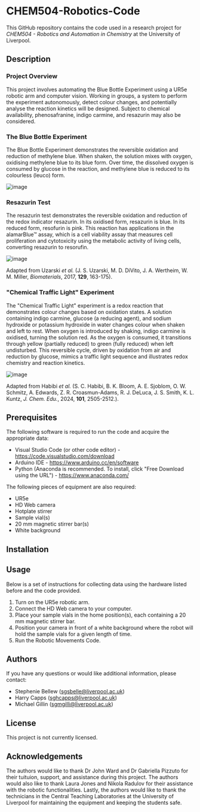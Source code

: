 # CHEM504-Robotics-Code
This GitHub repository contains the code used in a research project for _CHEM504 - Robotics and Automation in Chemistry_ at the University of Liverpool.

## Description

### Project Overview

This project involves automating the Blue Bottle Experiment using a UR5e robotic arm and computer vision. Working in groups, a system to perform the experiment autonomously, detect colour changes, and potentially analyse the reaction kinetics will be designed. Subject to chemical availability, phenosafranine, indigo carmine, and resazurin may also be considered.

### The Blue Bottle Experiment

The Blue Bottle Experiment demonstrates the reversible oxidation and reduction of methylene blue. When shaken, the solution mixes with oxygen, oxidising methylene blue to its blue form. Over time, the dissolved oxygen is consumed by glucose in the reaction, and methylene blue is reduced to its colourless (leuco) form.

![image](https://github.com/user-attachments/assets/f0d46fd7-f9c2-44cb-8bfc-536ab88977f2)

### Resazurin Test

The resazurin test demonstrates the reversible oxidation and reduction of the redox indicator resazurin. In its oxidised form, resazurin is blue. In its reduced form, resofurin is pink. This reaction has applications in the alamarBlue™ assay, which is a cell viability assay that measures cell proliferation and cytotoxicity using the metabolic activity of living cells, converting resazurin to resorufin.

![image](https://github.com/user-attachments/assets/29d70cac-7c86-445c-af21-293f21e1efc4)

Adapted from Uzarski _et al._ (J. S. Uzarski, M. D. DiVito, J. A. Wertheim, W. M. Miller, _Biomaterials_, 2017, **129**, 163-175).

### "Chemical Traffic Light" Experiment

The "Chemical Traffic Light" experiment is a redox reaction that demonstrates colour changes based on oxidation states. A solution containing indigo carmine, glucose (a reducing agent), and sodium hydroxide or potassium hydroxide in water changes colour when shaken and left to rest. When oxygen is introduced by shaking, indigo carmine is oxidised, turning the solution red. As the oxygen is consumed, it transitions through yellow (partially reduced) to green (fully reduced) when left undisturbed. This reversible cycle, driven by oxidation from air and reduction by glucose, mimics a traffic light sequence and illustrates redox chemistry and reaction kinetics.

![image](https://github.com/user-attachments/assets/f2aa221a-4378-4d13-a24b-a467d02ccecd)

Adapted from Habibi _et al._ (S. C. Habibi, B. K. Bloom, A. E. Sjoblom, O. W. Schmitz, A. Edwards, Z. R. Croasmun-Adams, R. J. DeLuca, J. S. Smith, K. L. Kuntz, _J. Chem. Edu._, 2024, **101**, 2505-2512.).

## Prerequisites

The following software is required to run the code and acquire the appropriate data:

- Visual Studio Code (or other code editor) - https://code.visualstudio.com/download
- Arduino IDE - https://www.arduino.cc/en/software
- Python (Anaconda is recommended. To install, click "Free Download using the URL") - https://www.anaconda.com/

The following pieces of equipment are also required:

- UR5e
- HD Web camera
- Hotplate stirrer
- Sample vial(s)
- 20 mm magnetic stirrer bar(s)
- White background

## Installation


## Usage

Below is a set of instructions for collecting data using the hardware listed before and the code provided.
1. Turn on the UR5e robotic arm.
2. Connect the HD Web camera to your computer.
3. Place your sample vials in the home position(s), each containing a 20 mm magnetic stirrer bar.
4. Position your camera in front of a white background where the robot will hold the sample vials for a given length of time.
5. Run the Robotic Movements Code.

## Authors
If you have any questions or would like additional information, please contact:
- Stephenie Bellew (sgsbelle@liverpool.ac.uk)
- Harry Capps (sghcapps@liverpool.ac.uk)
- Michael Gillin (sgmgilli@liverpool.ac.uk)

## License
This project is not currently licensed.

## Acknowledgements
The authors would like to thank Dr John Ward and Dr Gabriella Pizzuto for their tuituion, support, and assistance during this project. The authors would also like to thank Laura Jones and Nikola Radulov for their assistance with the robotic functionalities. Lastly, the authors would like to thank the technicians in the Central Teaching Laboratories at the University of Liverpool for maintaining the equipment and keeping the students safe.
